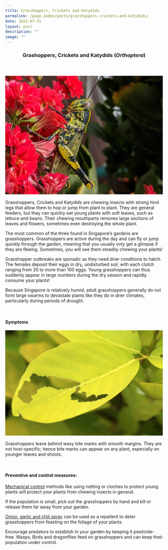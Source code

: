 ```yaml
---
title: Grasshoppers, Crickets and Katydids
permalink: /page-index/pests/grasshoppers-crickets-and-katydids/
date: 2023-07-31
layout: post
description: ""
image: ""
---
```

<header>
	<h3>Grashoppers, Crickets and Katydids (<em>Orthoptera</em>)</h3>
</header>

<section>
	<img title="Photo by Victoria Lim." src="/images/Biodiversity/Grasshopper_JacChua.jpg">
	<p>Grasshoppers, Crickets and Katydids are chewing insects with strong hind legs that allow them to hop or jump from plant to plant. They are general feeders, but they can quickly eat young plants with soft leaves, such as lettuce and beans. Their chewing mouthparts removes large sections of leaves and flowers, sometimes even destroying the whole plant.</p>
	<p>The most common of the three found in Singapore’s gardens are grasshoppers. Grasshoppers are active during the day and can fly or jump quickly through the garden, meaning that you usually only get a glimpse if they are fleeing. Sometimes, you will see them steadily chewing your plants!</p>
	<p>Grasshopper outbreaks are sporadic as they need drier conditions to hatch. The females deposit their eggs in dry, undisturbed soil, with each clutch ranging from 20 to more than 100 eggs. Young grasshoppers can thus suddenly appear in large numbers during the dry season and rapidly consume your plants!</p>
	<p>Because Singapore is relatively humid, adult grasshoppers generally do not form large swarms to devastate plants like they do in drier climates, particularly during periods of drought.</p>
	<br>
</section>

<section>
	<h4>Symptoms</h4>
		<img title="Photo by Victoria Lim." src="/images/Biodiversity/grasshopper%20damage%20on%20dendrolobium%20'aurea'%20-%20ppn%20(1)victorialim.jpg">
		<p>Grasshoppers leave behind waxy bite marks with smooth margins. They are not host-specific; hence bite marks can appear on any plant, especially on younger leaves and shoots.</p>
	<br>
</section>

<section>
	<h4>Preventive and control measures:</h4>
			<p><a href="/page-index/horticulture-techniques/pest-control/#mechanical_control">Mechanical control</a> methods like using netting or cloches to protect young plants  will protect your plants from chewing insects in general.</p>
		<p>If the population is small, pick out the grasshoppers by hand and kill or release them far away from your garden.</p>
		<p><a href="/page-index/horticulture-techniques/pest-control/#chemical_control">Onion, garlic and chili spray</a> can be used as a repellent to deter grasshoppers from feasting on the foliage of your plants.</p>
		<p>Encourage predators to establish in your garden by keeping it pesticide-free. Wasps, Birds and dragonflies feed on grasshoppers and can keep their population under control.</p>
	<br>
</section>